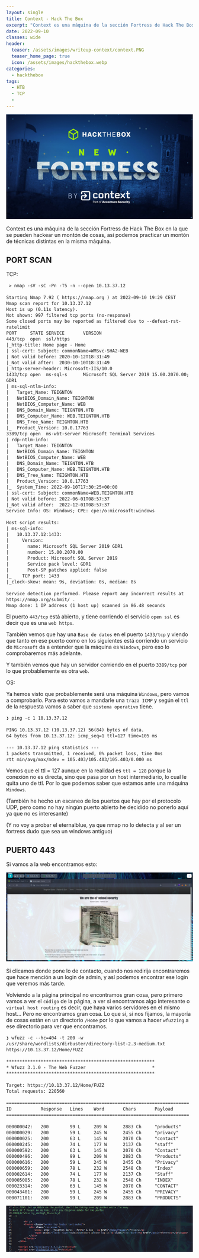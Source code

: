 ```yaml
---
layout: single
title: Context - Hack The Box
excerpt: "Context es una máquina de la sección Fortress de Hack The Box."
date: 2022-09-10
classes: wide
header:
  teaser: /assets/images/writeup-context/context.PNG
  teaser_home_page: true
  icon: /assets/images/hackthebox.webp
categories:
  - hackthebox
tags:  
  - HTB
  - TCP
  - 
---
```


![](/assets/images/writeup-context/context2.jpg)

Context es una máquina de la sección Fortress de Hack The Box en la que se pueden hackear un montón de cosas, así podemos practicar un montón de técnicas distintas en la misma máquina.

## PORT SCAN

TCP:

```
 > nmap -sV -sC -Pn -T5 -n --open 10.13.37.12

Starting Nmap 7.92 ( https://nmap.org ) at 2022-09-10 19:29 CEST
Nmap scan report for 10.13.37.12
Host is up (0.11s latency).
Not shown: 997 filtered tcp ports (no-response)
Some closed ports may be reported as filtered due to --defeat-rst-ratelimit
PORT     STATE SERVICE       VERSION
443/tcp  open  ssl/https
|_http-title: Home page - Home
| ssl-cert: Subject: commonName=WMSvc-SHA2-WEB
| Not valid before: 2020-10-12T18:31:49
|_Not valid after:  2030-10-10T18:31:49
|_http-server-header: Microsoft-IIS/10.0
1433/tcp open  ms-sql-s      Microsoft SQL Server 2019 15.00.2070.00; GDR1
| ms-sql-ntlm-info: 
|   Target_Name: TEIGNTON
|   NetBIOS_Domain_Name: TEIGNTON
|   NetBIOS_Computer_Name: WEB
|   DNS_Domain_Name: TEIGNTON.HTB
|   DNS_Computer_Name: WEB.TEIGNTON.HTB
|   DNS_Tree_Name: TEIGNTON.HTB
|_  Product_Version: 10.0.17763
3389/tcp open  ms-wbt-server Microsoft Terminal Services
| rdp-ntlm-info: 
|   Target_Name: TEIGNTON
|   NetBIOS_Domain_Name: TEIGNTON
|   NetBIOS_Computer_Name: WEB
|   DNS_Domain_Name: TEIGNTON.HTB
|   DNS_Computer_Name: WEB.TEIGNTON.HTB
|   DNS_Tree_Name: TEIGNTON.HTB
|   Product_Version: 10.0.17763
|_  System_Time: 2022-09-10T17:30:25+00:00
| ssl-cert: Subject: commonName=WEB.TEIGNTON.HTB
| Not valid before: 2022-06-01T08:57:37
|_Not valid after:  2022-12-01T08:57:37
Service Info: OS: Windows; CPE: cpe:/o:microsoft:windows

Host script results:
| ms-sql-info: 
|   10.13.37.12:1433: 
|     Version: 
|       name: Microsoft SQL Server 2019 GDR1
|       number: 15.00.2070.00
|       Product: Microsoft SQL Server 2019
|       Service pack level: GDR1
|       Post-SP patches applied: false
|_    TCP port: 1433
|_clock-skew: mean: 9s, deviation: 0s, median: 8s

Service detection performed. Please report any incorrect results at https://nmap.org/submit/ .
Nmap done: 1 IP address (1 host up) scanned in 86.48 seconds
```

El puerto `443/tcp` está abierto, y tiene corriendo el servicio `open ssl` es decir que es una `web https`.

También vemos que hay una `Base de datos` en el puerto `1433/tcp` y viendo que tanto en ese puerto como en los siguientes está corriendo un servicio de `Microsoft` da a entender que la máquina es `Windows`, pero eso lo comprobaremos más adelante.

Y también vemos que hay un servidor corriendo en el puerto `3389/tcp` por lo que probablemente es otra `web`.

OS:

Ya hemos visto que probablemente será una máquina `Windows`, pero vamos a comprobarlo. Para esto vamos a mandarle una `traza ICMP` y según el `ttl` de la respuesta vamos a saber que `sistema operativo` tiene.

```
❯ ping -c 1 10.13.37.12

PING 10.13.37.12 (10.13.37.12) 56(84) bytes of data.
64 bytes from 10.13.37.12: icmp_seq=1 ttl=127 time=105 ms

--- 10.13.37.12 ping statistics ---
1 packets transmitted, 1 received, 0% packet loss, time 0ms
rtt min/avg/max/mdev = 105.403/105.403/105.403/0.000 ms
```

Vemos que el ttl = 127 aunque en la realidad es `ttl = 128` porque la conexión no es directa, sino que pasa por un host intermediario, lo cual le quita uno de ttl. Por lo que podemos saber que estamos ante una máquina `Windows`.

(También he hecho un escaneo de los puertos que hay por el protocolo UDP, pero como no hay ningún puerto abierto he decidido no ponerlo aquí ya que no es interesante)

(Y no voy a probar el eternalblue, ya que nmap no lo detecta y al ser un fortress dudo que sea un windows antiguo)

## PUERTO 443

Si vamos a la web encontramos esto:

![](/assets/images/writeup-context/web-1.PNG)

Si clicamos donde pone lo de contacto, cuando nos redirija encontraremos que hace mención a un login de admin, y así podemos encontrar ese login que veremos más tarde.

Volviendo a la página principal no encontramos gran cosa, pero primero vamos a ver el `código` de la página, a ver si encontramos algo interesante o `virtual host routing` es decir, que haya varios servidores en el mismo host... Pero no encontramos gran cosa. Lo que si, si nos fijamos, la mayoría de cosas están en un directorio `/Home` por lo que vamos a hacer `wfuzzing` a ese directorio para ver que encontramos.

```
❯ wfuzz -c --hc=404 -t 200 -w /usr/share/wordlists/dirbuster/directory-list-2.3-medium.txt https://10.13.37.12/Home/FUZZ

********************************************************
* Wfuzz 3.1.0 - The Web Fuzzer                         *
********************************************************

Target: https://10.13.37.12/Home/FUZZ
Total requests: 220560

=====================================================================
ID           Response   Lines    Word       Chars       Payload                                                                                                                     
=====================================================================

000000042:   200        99 L     209 W      2883 Ch     "products"
000000029:   200        59 L     245 W      2455 Ch     "privacy"
000000025:   200        63 L     145 W      2070 Ch     "contact"
000000245:   200        74 L     177 W      2137 Ch     "staff"
000000592:   200        63 L     145 W      2070 Ch     "Contact"
000000496:   200        99 L     209 W      2883 Ch     "Products"
000000616:   200        59 L     245 W      2455 Ch     "Privacy"
000000659:   200        78 L     232 W      2548 Ch     "Index"
000002614:   200        74 L     177 W      2137 Ch     "Staff"
000005085:   200        78 L     232 W      2548 Ch     "INDEX"
000023314:   200        63 L     145 W      2070 Ch     "CONTACT"
000043401:   200        59 L     245 W      2455 Ch     "PRIVACY"                                                                 
000071101:   200        99 L     209 W      2883 Ch     "PRODUCTS"  
```

![](/assets/images/writeup-context/web-code.PNG)
